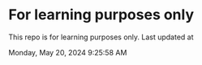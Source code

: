# For learning purposes only
This repo is for learning purposes only.
Last updated at

Monday, May 20, 2024 9:25:58 AM

